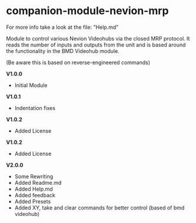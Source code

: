 # companion-module-nevion-mrp

For more info take a look at the file: "Help.md"

Module to control various Nevion Videohubs via the closed MRP protocol. It reads the number of inputs and outputs from the unit and is based around the functionality in the BMD Videohub module.

(Be aware this is based on reverse-engineered commands)

**V1.0.0**
* Initial Module

**V1.0.1**
* Indentation fixes

**V1.0.2**
* Added License

**V1.0.2**
* Added License

**V2.0.0**
* Some Rewriting
* Added Readme.md
* Added Help.md
* Added feedback 
* Added Presets
* Added XY, take and clear commands for better control (based of bmd videohub)
